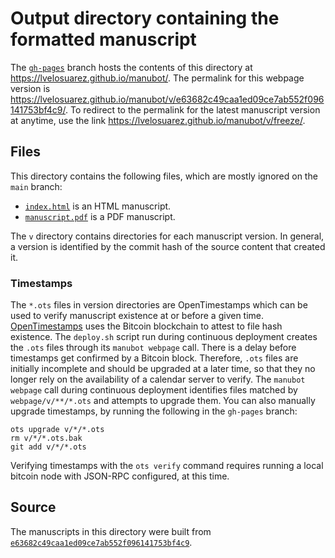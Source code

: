 # Output directory containing the formatted manuscript

The [`gh-pages`](https://github.com/lvelosuarez/manubot/tree/gh-pages) branch hosts the contents of this directory at <https://lvelosuarez.github.io/manubot/>.
The permalink for this webpage version is <https://lvelosuarez.github.io/manubot/v/e63682c49caa1ed09ce7ab552f096141753bf4c9/>.
To redirect to the permalink for the latest manuscript version at anytime, use the link <https://lvelosuarez.github.io/manubot/v/freeze/>.

## Files

This directory contains the following files, which are mostly ignored on the `main` branch:

+ [`index.html`](index.html) is an HTML manuscript.
+ [`manuscript.pdf`](manuscript.pdf) is a PDF manuscript.

The `v` directory contains directories for each manuscript version.
In general, a version is identified by the commit hash of the source content that created it.

### Timestamps

The `*.ots` files in version directories are OpenTimestamps which can be used to verify manuscript existence at or before a given time.
[OpenTimestamps](https://opentimestamps.org/) uses the Bitcoin blockchain to attest to file hash existence.
The `deploy.sh` script run during continuous deployment creates the `.ots` files through its `manubot webpage` call.
There is a delay before timestamps get confirmed by a Bitcoin block.
Therefore, `.ots` files are initially incomplete and should be upgraded at a later time, so that they no longer rely on the availability of a calendar server to verify.
The `manubot webpage` call during continuous deployment identifies files matched by `webpage/v/**/*.ots` and attempts to upgrade them.
You can also manually upgrade timestamps, by running the following in the `gh-pages` branch:

```shell
ots upgrade v/*/*.ots
rm v/*/*.ots.bak
git add v/*/*.ots
```

Verifying timestamps with the `ots verify` command requires running a local bitcoin node with JSON-RPC configured, at this time.

## Source

The manuscripts in this directory were built from
[`e63682c49caa1ed09ce7ab552f096141753bf4c9`](https://github.com/lvelosuarez/manubot/commit/e63682c49caa1ed09ce7ab552f096141753bf4c9).
